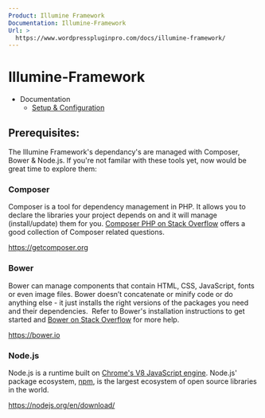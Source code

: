 ```yaml
---
Product: Illumine Framework
Documentation: Illumine-Framework
Url: >
  https://www.wordpresspluginpro.com/docs/illumine-framework/
---
```

# Illumine-Framework
<ul><li class="pagenav">Documentation<ul><li class="page_item page-item-559"><a href="setup.md">Setup &#038; Configuration</a></li>
</ul></li></ul>
<h2>Prerequisites:</h2>
The Illumine Framework's dependancy's are managed with Composer, Bower &amp; Node.js. If you're not familar with these tools yet, now would be great time to explore them:
<h3>Composer</h3>
Composer is a tool for dependency management in PHP. It allows you to declare the libraries your project depends on and it will manage (install/update) them for you. <a href="https://stackoverflow.com/questions/tagged/composer-php">Composer PHP on Stack Overflow</a> offers a good collection of Composer related questions.

<a href="https://getcomposer.org">https://getcomposer.org</a>
<h3>Bower</h3>
Bower can manage components that contain HTML, CSS, JavaScript, fonts or even image files. Bower doesn’t concatenate or minify code or do anything else - it just installs the right versions of the packages you need and their dependencies.  Refer to Bower's installation instructions to get started and <a href="http://stackoverflow.com/search?q=bower">Bower on Stack Overflow</a> for more help.

<a href="https://bower.io">https://bower.io</a>
<h3>Node.js</h3>
Node.js is a runtime built on <a href="https://developers.google.com/v8/">Chrome's V8 JavaScript engine</a>. Node.js' package ecosystem, <a href="https://www.npmjs.com/">npm</a>, is the largest ecosystem of open source libraries in the world.

<a href="https://nodejs.org/en/download/">https://nodejs.org/en/download/</a>
